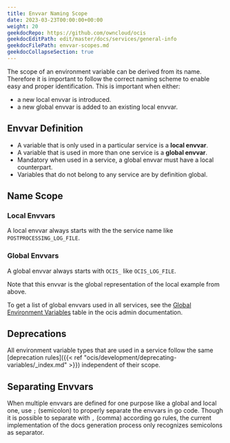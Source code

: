 ```yaml
---
title: Envvar Naming Scope
date: 2023-03-23T00:00:00+00:00
weight: 20
geekdocRepo: https://github.com/owncloud/ocis
geekdocEditPath: edit/master/docs/services/general-info
geekdocFilePath: envvar-scopes.md
geekdocCollapseSection: true
---
```


The scope of an environment variable can be derived from its name. Therefore it is important to follow the correct naming scheme to enable easy and proper identification. This is important when either:

-   a new local envvar is introduced.
-   a new global envvar is added to an existing local envvar.

## Envvar Definition

-   A variable that is only used in a particular service is a **local envvar**.
-   A variable that is used in more than one service is a **global envvar**.
-   Mandatory when used in a service, a global envvar must have a local counterpart.
-   Variables that do not belong to any service are by definition global.

## Name Scope

### Local Envvars

A local envvar always starts with the the service name like `POSTPROCESSING_LOG_FILE`.

### Global Envvars

A global envvar always starts with `OCIS_` like `OCIS_LOG_FILE`.

Note that this envvar is the global representation of the local example from above.

To get a list of global envvars used in all services, see the [Global Environment Variables](https://doc.owncloud.com/ocis/next/deployment/services/env-vars-special-scope.html#global-environment-variables) table in the ocis admin documentation.

## Deprecations

All environment variable types that are used in a service follow the same [deprecation rules]({{< ref "ocis/development/deprecating-variables/_index.md" >}}) independent of their scope.

## Separating Envvars

When multiple envvars are defined for one purpose like a global and local one, use `;` (semicolon) to properly separate the envvars in go code. Though it is possible to separate with `,` (comma) according go rules, the current implementation of the docs generation process only recognizes semicolons as separator.
